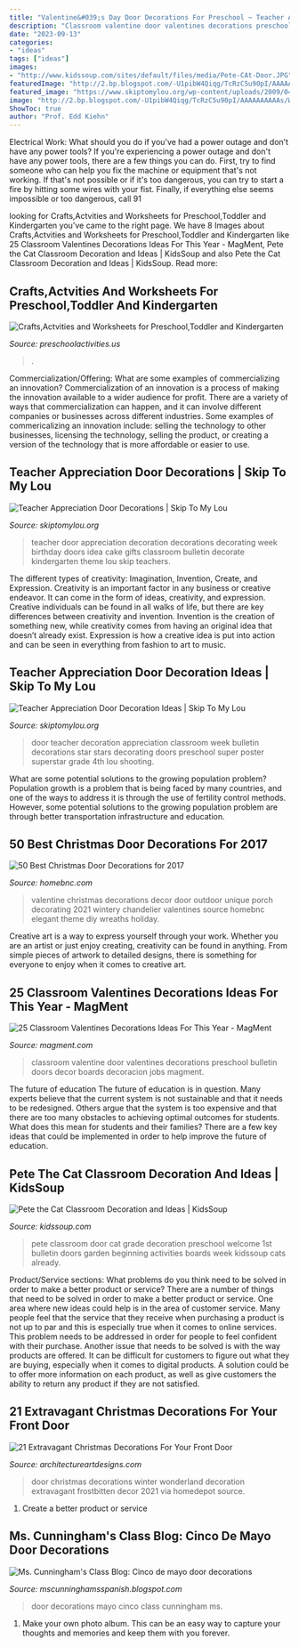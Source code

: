 ```yaml
---
title: "Valentine&#039;s Day Door Decorations For Preschool ~ Teacher Appreciation Door Decoration Ideas"
description: "Classroom valentine door valentines decorations preschool bulletin doors decor boards decoracion jobs magment"
date: "2023-09-13"
categories:
- "ideas"
tags: ["ideas"]
images:
- "http://www.kidssoup.com/sites/default/files/media/Pete-CAt-Door.JPG"
featuredImage: "http://2.bp.blogspot.com/-U1pibW4Qiqg/TcRzC5u90pI/AAAAAAAAAAs/WnuxrDoibm0/s1600/100_0360.jpg"
featured_image: "https://www.skiptomylou.org/wp-content/uploads/2009/04/teacherappreciationdoor6-1.jpg"
image: "http://2.bp.blogspot.com/-U1pibW4Qiqg/TcRzC5u90pI/AAAAAAAAAAs/WnuxrDoibm0/s1600/100_0360.jpg"
ShowToc: true
author: "Prof. Edd Kiehn"
---
```



Electrical Work: What should you do if you’ve had a power outage and don’t have any power tools?
If you're experiencing a power outage and don't have any power tools, there are a few things you can do. First, try to find someone who can help you fix the machine or equipment that's not working. If that's not possible or if it's too dangerous, you can try to start a fire by hitting some wires with your fist. Finally, if everything else seems impossible or too dangerous, call 91
	

		
looking for Crafts,Actvities and Worksheets for Preschool,Toddler and Kindergarten you've came to the right page. We have 8 Images about Crafts,Actvities and Worksheets for Preschool,Toddler and Kindergarten like 25 Classroom Valentines Decorations Ideas For This Year - MagMent, Pete the Cat Classroom Decoration and Ideas | KidsSoup and also Pete the Cat Classroom Decoration and Ideas | KidsSoup. Read more:
		
    
## Crafts,Actvities And Worksheets For Preschool,Toddler And Kindergarten

<img loading=lazy src="https://www.preschoolactivities.us/wp-content/uploads/2015/02/spring-classroom-door-decorations.jpg" onerror="this.onerror=null;this.src='https://tse1.mm.bing.net/th?id=OIP.mVcv3v1jx7QFRsRFhkhNmgHaN4&amp;pid=15.1';" alt="Crafts,Actvities and Worksheets for Preschool,Toddler and Kindergarten">

_Source: preschoolactivities.us_

>. 

	

Commercialization/Offering: What are some examples of commercializing an innovation?
Commercialization of an innovation is a process of making the innovation available to a wider audience for profit. There are a variety of ways that commercialization can happen, and it can involve different companies or businesses across different industries. Some examples of commericalizing an innovation include: selling the technology to other businesses, licensing the technology, selling the product, or creating a version of the technology that is more affordable or easier to use.

    
## Teacher Appreciation Door Decorations | Skip To My Lou

<img loading=lazy src="https://www.skiptomylou.org/wp-content/uploads/2009/04/teacherappreciationdoor6-1.jpg" onerror="this.onerror=null;this.src='https://tse2.mm.bing.net/th?id=OIP.mWQPh92M7gF80-2OKlVBUwAAAA&amp;pid=15.1';" alt="Teacher Appreciation Door Decorations | Skip To My Lou">

_Source: skiptomylou.org_

>teacher door appreciation decoration decorations decorating week birthday doors idea cake gifts classroom bulletin decorate kindergarten theme lou skip teachers. 

	

The different types of creativity: Imagination, Invention, Create, and Expression.
Creativity is an important factor in any business or creative endeavor. It can come in the form of ideas, creativity, and expression. Creative individuals can be found in all walks of life, but there are key differences between creativity and invention. Invention is the creation of something new, while creativity comes from having an original idea that doesn’t already exist. Expression is how a creative idea is put into action and can be seen in everything from fashion to art to music.

    
## Teacher Appreciation Door Decoration Ideas | Skip To My Lou

<img loading=lazy src="https://www.skiptomylou.org/wp-content/uploads/2010/04/TeacherDoor-superstar-1.jpg" onerror="this.onerror=null;this.src='https://tse2.mm.bing.net/th?id=OIP.cYkg-tU2Kjc2ahS02dihHwAAAA&amp;pid=15.1';" alt="Teacher Appreciation Door Decoration Ideas | Skip To My Lou">

_Source: skiptomylou.org_

>door teacher decoration appreciation classroom week bulletin decorations star stars decorating doors preschool super poster superstar grade 4th lou shooting. 

	

What are some potential solutions to the growing population problem?
Population growth is a problem that is being faced by many countries, and one of the ways to address it is through the use of fertility control methods. However, some potential solutions to the growing population problem are through better transportation infrastructure and education.

    
## 50 Best Christmas Door Decorations For 2017

<img loading=lazy src="http://2.bp.blogspot.com/-wSmW9OpVW-A/VNP8EbTaruI/AAAAAAAACyg/w4PfpSLw86A/s1600/Vday%2Bporch%2BParis%2B1.jpg" onerror="this.onerror=null;this.src='https://tse3.mm.bing.net/th?id=OIP.qbEjwnBHyyBVpzk0_wMpxwHaLH&amp;pid=15.1';" alt="50 Best Christmas Door Decorations for 2017">

_Source: homebnc.com_

>valentine christmas decorations decor door outdoor unique porch decorating 2021 wintery chandelier valentines source homebnc elegant theme diy wreaths holiday. 

	

Creative art is a way to express yourself through your work. Whether you are an artist or just enjoy creating, creativity can be found in anything. From simple pieces of artwork to detailed designs, there is something for everyone to enjoy when it comes to creative art.

    
## 25 Classroom Valentines Decorations Ideas For This Year - MagMent

<img loading=lazy src="https://www.magment.com/wp-content/uploads/2016/11/Valentine-Classroom-Door-Ideas-For-2017.jpg" onerror="this.onerror=null;this.src='https://tse2.mm.bing.net/th?id=OIP.xVid6QmC0LL5W0vP5_1IjQHaJ4&amp;pid=15.1';" alt="25 Classroom Valentines Decorations Ideas For This Year - MagMent">

_Source: magment.com_

>classroom valentine door valentines decorations preschool bulletin doors decor boards decoracion jobs magment. 

	

The future of education
The future of education is in question. Many experts believe that the current system is not sustainable and that it needs to be redesigned. Others argue that the system is too expensive and that there are too many obstacles to achieving optimal outcomes for students. What does this mean for students and their families?
There are a few key ideas that could be implemented in order to help improve the future of education.

    
## Pete The Cat Classroom Decoration And Ideas | KidsSoup

<img loading=lazy src="http://www.kidssoup.com/sites/default/files/media/Pete-CAt-Door.JPG" onerror="this.onerror=null;this.src='https://tse1.mm.bing.net/th?id=OIP.vBroDdw4GU1fp6pTygfIyQAAAA&amp;pid=15.1';" alt="Pete the Cat Classroom Decoration and Ideas | KidsSoup">

_Source: kidssoup.com_

>pete classroom door cat grade decoration preschool welcome 1st bulletin doors garden beginning activities boards week kidssoup cats already. 

	

Product/Service sections: What problems do you think need to be solved in order to make a better product or service?
There are a number of things that need to be solved in order to make a better product or service. One area where new ideas could help is in the area of customer service. Many people feel that the service that they receive when purchasing a product is not up to par and this is especially true when it comes to online services. This problem needs to be addressed in order for people to feel confident with their purchase. Another issue that needs to be solved is with the way products are offered. It can be difficult for customers to figure out what they are buying, especially when it comes to digital products. A solution could be to offer more information on each product, as well as give customers the ability to return any product if they are not satisfied.

    
## 21 Extravagant Christmas Decorations For Your Front Door

<img loading=lazy src="http://www.architectureartdesigns.com/wp-content/uploads/2016/11/4-44.jpg" onerror="this.onerror=null;this.src='https://tse4.mm.bing.net/th?id=OIP.MSXEqvx4fjuf7HCqEAPJDgHaLG&amp;pid=15.1';" alt="21 Extravagant Christmas Decorations For Your Front Door">

_Source: architectureartdesigns.com_

>door christmas decorations winter wonderland decoration extravagant frostbitten decor 2021 via homedepot source. 

	

1. Create a better product or service 

    
## Ms. Cunningham&#039;s Class Blog: Cinco De Mayo Door Decorations

<img loading=lazy src="http://2.bp.blogspot.com/-U1pibW4Qiqg/TcRzC5u90pI/AAAAAAAAAAs/WnuxrDoibm0/s1600/100_0360.jpg" onerror="this.onerror=null;this.src='https://tse2.mm.bing.net/th?id=OIP.qHRm1emdIz-0Uhk4zG6TswHaJ4&amp;pid=15.1';" alt="Ms. Cunningham&#039;s Class Blog: Cinco de mayo door decorations">

_Source: mscunninghamsspanish.blogspot.com_

>door decorations mayo cinco class cunningham ms. 

	

1. Make your own photo album. This can be an easy way to capture your thoughts and memories and keep them with you forever.

